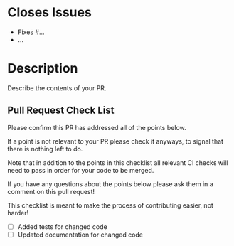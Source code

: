 # Closes Issues

* Fixes #...
* ...

# Description

Describe the contents of your PR.

## Pull Request Check List

Please confirm this PR has addressed all of the points below.

If a point is not relevant to your PR please check it anyways,
to signal that there is nothing left to do.

Note that in addition to the points in this checklist all relevant CI checks
will need to pass in order for your code to be merged.

If you have any questions about the points below please ask them
in a comment on this pull request!

This checklist is meant to make the process of contributing easier, not harder!

- [ ] Added tests for changed code
- [ ] Updated documentation for changed code
